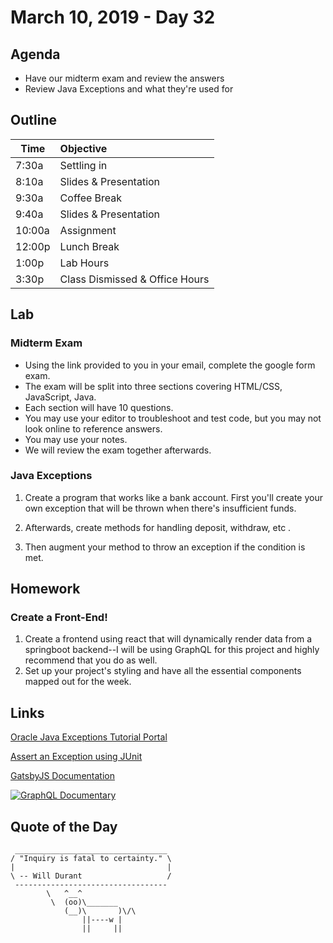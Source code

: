 # March 10, 2019 - Day 32


## Agenda

- Have our midterm exam and review the answers
- Review Java Exceptions and what they're used for 


## Outline

| Time   | Objective                        |
| -------|:---------------------------------|
| 7:30a  | Settling in                      |
| 8:10a  | Slides & Presentation            |
| 9:30a  | Coffee Break                     |
| 9:40a  | Slides & Presentation            |
| 10:00a | Assignment                       |
| 12:00p | Lunch Break                      |
| 1:00p  | Lab Hours                        |
| 3:30p  | Class Dismissed & Office Hours   |

## Lab

### Midterm Exam

- Using the link provided to you in your email, complete the google form exam.
- The exam will be split into three sections covering HTML/CSS, JavaScript, Java. 
- Each section will have 10 questions. 
- You may use your editor to troubleshoot and test code, but you may not look online to reference answers. 
- You may use your notes.
- We will review the exam together afterwards. 

### Java Exceptions

1. Create a program that works like a bank account. First you'll create your own exception that will be thrown when there's insufficient funds. 

2. Afterwards, create methods for handling deposit, withdraw, etc . 

3. Then augment your method to throw an exception if the condition is met. 

## Homework

### Create a Front-End!

1. Create a frontend using react that will dynamically render data from a springboot backend--I will be using GraphQL for this project and highly recommend that you do as well. 
2. Set up your project's styling and have all the essential components mapped out for the week.  

## Links

[Oracle Java Exceptions Tutorial Portal](https://docs.oracle.com/javase/tutorial/essential/exceptions/index.html)

[Assert an Exception using JUnit](https://www.baeldung.com/junit-assert-exception)

[GatsbyJS Documentation](https://www.gatsbyjs.org/docs/)


[![GraphQL Documentary](http://img.youtube.com/vi/783ccP__No8/0.jpg)](http://www.youtube.com/watch?v=783ccP__No8)

## Quote of the Day 
```
 __________________________________
/ "Inquiry is fatal to certainty." \
|                                  |
\ -- Will Durant                   /
 ----------------------------------
        \   ^__^
         \  (oo)\_______
            (__)\       )\/\
                ||----w |
                ||     ||


```